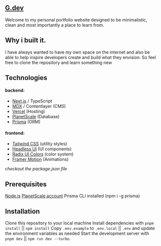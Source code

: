 ## [G.dev](https://gerald-k.vercel.app/)
Welcome to my personal portfolio website designed to be minimalistic, clean and most importantly a place to learn from.

## Why i built it.

I have always wanted to have my own space on the internet and also be able to help inspire developers create and build what they envision. So feel free to clone the repository and learn something new

## Technologies

#### backend:
- [Next.js](nextjs.org) / TypeScript
- [MDX](https://mdxjs.com) / Contentlayer (CMS)
- [Vercel](vercel.com) (Hosting)
- [PlanetScale](http://planetscale.com) (Database)
- [Prisma](https://www.prisma.io) (ORM)

 #### frontend:
- [Tailwind CSS](https://tailwindcss.com) (utility styles)
- [Headless UI](https://headlessui.com) (UI components)
- [Radix UI Colors](https://www.radix-ui.com/colors) (color system)
- [Framer Motion](https://www.framer.com/motion/) (Animations)

_checkout the package.json file_

## Prerequisites

[Node.js](https://nodejs.org/en/)
[PlanetScale account](https://planetscale.com/)
Prisma CLI installed (npm i -g prisma)

## Installation

Clone this repository to your local machine
Install dependencies with `pnpm install` || `npm install`
Copy `.env.example` to `.env.local` || `.env` and update the environment variables as needed
Start the development server with `pnpm dev` || `npm run dev --turbo`.

<!-- `````` -->

